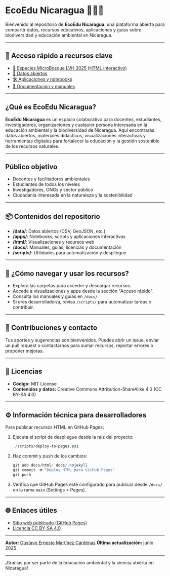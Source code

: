 # EcoEdu Nicaragua 🌱🇳🇮

Bienvenido al repositorio de **EcoEdu Nicaragua**: una plataforma abierta para compartir datos, recursos educativos, aplicaciones y guías sobre biodiversidad y educación ambiental en Nicaragua.

---

## 🚀 Acceso rápido a recursos clave

- [🌳 Especies MicroBosque LVH 2025 (HTML interactivo)](https://gustavoemc.github.io/ecoedu-nicaragua/html/Especies_MicroBosque_LVH_2025_v1.0.html)
- [📁 Datos abiertos](/data)
- [🛠️ Aplicaciones y notebooks](/apps)
- [📄 Documentación y manuales](/docs)

---

## ¿Qué es EcoEdu Nicaragua?

**EcoEdu Nicaragua** es un espacio colaborativo para docentes, estudiantes, investigadores, organizaciones y cualquier persona interesada en la educación ambiental y la biodiversidad de Nicaragua. Aquí encontrarás datos abiertos, materiales didácticos, visualizaciones interactivas y herramientas digitales para fortalecer la educación y la gestión sostenible de los recursos naturales.

---

## Público objetivo

- Docentes y facilitadores ambientales
- Estudiantes de todos los niveles
- Investigadores, ONGs y sector público
- Ciudadanía interesada en la naturaleza y la sostenibilidad

---

## 📦 Contenidos del repositorio

- **/data/**: Datos abiertos (CSV, GeoJSON, etc.)
- **/apps/**: Notebooks, scripts y aplicaciones interactivas
- **/html/**: Visualizaciones y recursos web
- **/docs/**: Manuales, guías, licencias y documentación
- **/scripts/**: Utilidades para automatización y despliegue

---

## 🧭 ¿Cómo navegar y usar los recursos?

- Explora las carpetas para acceder y descargar recursos.
- Accede a visualizaciones y apps desde la sección "Acceso rápido".
- Consulta los manuales y guías en `/docs/`.
- Si eres desarrollador/a, revisa `/scripts/` para automatizar tareas o contribuir.

---

## 🤝 Contribuciones y contacto

Tus aportes y sugerencias son bienvenidos. Puedes abrir un issue, enviar un pull request o contactarnos para sumar recursos, reportar errores o proponer mejoras.

---

## 📄 Licencias

- **Código:** MIT License
- **Contenidos y datos:** Creative Commons Attribution-ShareAlike 4.0 (CC BY-SA 4.0)

---

## ⚙️ Información técnica para desarrolladores

Para publicar recursos HTML en GitHub Pages:

1. Ejecuta el script de despliegue desde la raíz del proyecto:

   ```powershell
   ./scripts/deploy-to-pages.ps1
   ```

2. Haz commit y push de los cambios:

   ```powershell
   git add docs/html/ docs/.nojekyll
   git commit -m "Deploy HTML para GitHub Pages"
   git push
   ```

3. Verifica que GitHub Pages esté configurado para publicar desde `/docs/` en la rama `main` (Settings > Pages).

---

## 🌐 Enlaces útiles

- [Sitio web publicado (GitHub Pages)](https://gustavoemc.github.io/ecoedu-nicaragua/)
- [Licencia CC BY-SA 4.0](https://creativecommons.org/licenses/by-sa/4.0/deed.es)

---

**Autor:** [Gustavo Ernesto Martínez Cárdenas](https://www.linkedin.com/in/gustavoernestom/)
**Última actualización:** junio 2025

---

¡Gracias por ser parte de la educación ambiental y la ciencia abierta en Nicaragua!
